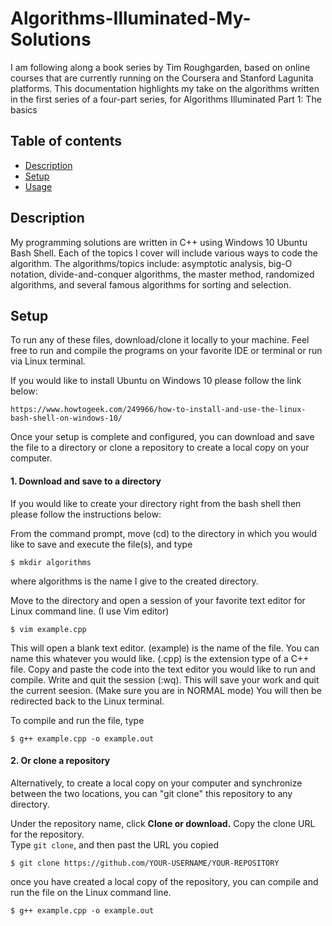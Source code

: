 # Algorithms-Illuminated-My-Solutions

I am following along a book series by Tim Roughgarden, based on online courses that are currently running on the Coursera and Stanford Lagunita platforms. This documentation highlights my take on the algorithms written in the first series of a four-part series, for Algorithms Illuminated Part 1: The basics

## Table of contents
* [Description](#Description)
* [Setup](#Setup)
* [Usage](#Usage)

## Description

My programming solutions are written in C++ using Windows 10 Ubuntu Bash Shell. Each of the topics I cover will include various ways to code the algorithm. The algorithms/topics include: asymptotic analysis, big-O notation, divide-and-conquer algorithms, the master method, randomized algorithms, and several famous algorithms for sorting and selection.

## Setup
To run any of these files, download/clone it locally to your machine. Feel free to run and compile the programs on your favorite IDE or terminal or run via Linux terminal.

If you would like to install Ubuntu on Windows 10 please follow the link below:

```
https://www.howtogeek.com/249966/how-to-install-and-use-the-linux-bash-shell-on-windows-10/
```
Once your setup is complete and configured, you can download and save the file to a directory or clone a repository to create a local copy on your computer. 

#### 1. Download and save to a directory
If you would like to create your directory right from the bash shell then please follow the instructions below:

From the command prompt, move (cd) to the directory in which you would like to save and execute the file(s), and type
```
$ mkdir algorithms 
```
where algorithms is the name I give to the created directory. 

Move to the directory and open a session of your favorite text editor for Linux command line. (I use Vim editor)
```
$ vim example.cpp
```
This will open a blank text editor. (example) is the name of the file. You can name this whatever you would like.
(.cpp) is the extension type of a C++ file. 
Copy and paste the code into the text editor you would like to run and compile. Write and quit the session (:wq). 
This will save your work and quit the current seesion. (Make sure you are in NORMAL mode) You will then be redirected back to the Linux terminal. 

To compile and run the file, type
```
$ g++ example.cpp -o example.out 
```

#### 2. Or clone a repository
Alternatively, to create a local copy on your computer and synchronize between the two locations, you can "git clone" this repository to any directory.

Under the repository name, click **Clone or download.**  Copy the clone URL for the repository.  
Type `git clone`, and then past the URL you copied  
```
$ git clone https://github.com/YOUR-USERNAME/YOUR-REPOSITORY
```
once you have created a local copy of the repository, you can compile and run the file on the Linux command line.
```
$ g++ example.cpp -o example.out 
```
